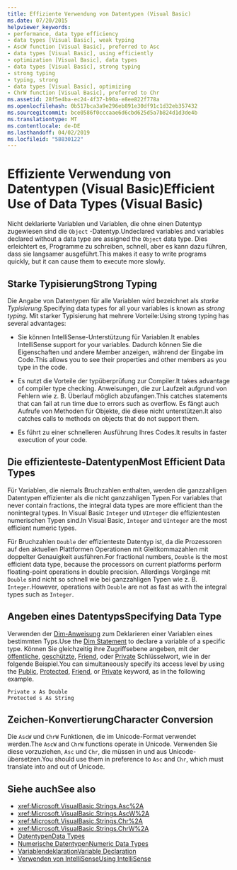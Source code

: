 ```yaml
---
title: Effiziente Verwendung von Datentypen (Visual Basic)
ms.date: 07/20/2015
helpviewer_keywords:
- performance, data type efficiency
- data types [Visual Basic], weak typing
- AscW function [Visual Basic], preferred to Asc
- data types [Visual Basic], using efficiently
- optimization [Visual Basic], data types
- data types [Visual Basic], strong typing
- strong typing
- typing, strong
- data types [Visual Basic], optimizing
- ChrW function [Visual Basic], preferred to Chr
ms.assetid: 28f5e4ba-ec24-4f37-b90a-e8ee822f778a
ms.openlocfilehash: 0b517bca3a9e296eb891e30df91c1d32eb357432
ms.sourcegitcommit: bce0586f0cccaae6d6cbd625d5a7b824d1d3de4b
ms.translationtype: MT
ms.contentlocale: de-DE
ms.lasthandoff: 04/02/2019
ms.locfileid: "58830122"
---
```

# <a name="efficient-use-of-data-types-visual-basic"></a><span data-ttu-id="945de-102">Effiziente Verwendung von Datentypen (Visual Basic)</span><span class="sxs-lookup"><span data-stu-id="945de-102">Efficient Use of Data Types (Visual Basic)</span></span>
<span data-ttu-id="945de-103">Nicht deklarierte Variablen und Variablen, die ohne einen Datentyp zugewiesen sind die `Object` -Datentyp.</span><span class="sxs-lookup"><span data-stu-id="945de-103">Undeclared variables and variables declared without a data type are assigned the `Object` data type.</span></span> <span data-ttu-id="945de-104">Dies erleichtert es, Programme zu schreiben, schnell, aber es kann dazu führen, dass sie langsamer ausgeführt.</span><span class="sxs-lookup"><span data-stu-id="945de-104">This makes it easy to write programs quickly, but it can cause them to execute more slowly.</span></span>  
  
## <a name="strong-typing"></a><span data-ttu-id="945de-105">Starke Typisierung</span><span class="sxs-lookup"><span data-stu-id="945de-105">Strong Typing</span></span>  
 <span data-ttu-id="945de-106">Die Angabe von Datentypen für alle Variablen wird bezeichnet als *starke Typisierung*.</span><span class="sxs-lookup"><span data-stu-id="945de-106">Specifying data types for all your variables is known as *strong typing*.</span></span> <span data-ttu-id="945de-107">Mit starker Typisierung hat mehrere Vorteile:</span><span class="sxs-lookup"><span data-stu-id="945de-107">Using strong typing has several advantages:</span></span>  
  
-   <span data-ttu-id="945de-108">Sie können IntelliSense-Unterstützung für Variablen.</span><span class="sxs-lookup"><span data-stu-id="945de-108">It enables IntelliSense support for your variables.</span></span> <span data-ttu-id="945de-109">Dadurch können Sie die Eigenschaften und andere Member anzeigen, während der Eingabe im Code.</span><span class="sxs-lookup"><span data-stu-id="945de-109">This allows you to see their properties and other members as you type in the code.</span></span>  
  
-   <span data-ttu-id="945de-110">Es nutzt die Vorteile der typüberprüfung zur Compiler.</span><span class="sxs-lookup"><span data-stu-id="945de-110">It takes advantage of compiler type checking.</span></span> <span data-ttu-id="945de-111">Anweisungen, die zur Laufzeit aufgrund von Fehlern wie z. B. Überlauf möglich abzufangen.</span><span class="sxs-lookup"><span data-stu-id="945de-111">This catches statements that can fail at run time due to errors such as overflow.</span></span> <span data-ttu-id="945de-112">Es fängt auch Aufrufe von Methoden für Objekte, die diese nicht unterstützen.</span><span class="sxs-lookup"><span data-stu-id="945de-112">It also catches calls to methods on objects that do not support them.</span></span>  
  
-   <span data-ttu-id="945de-113">Es führt zu einer schnelleren Ausführung Ihres Codes.</span><span class="sxs-lookup"><span data-stu-id="945de-113">It results in faster execution of your code.</span></span>  
  
## <a name="most-efficient-data-types"></a><span data-ttu-id="945de-114">Die effizienteste-Datentypen</span><span class="sxs-lookup"><span data-stu-id="945de-114">Most Efficient Data Types</span></span>  
 <span data-ttu-id="945de-115">Für Variablen, die niemals Bruchzahlen enthalten, werden die ganzzahligen Datentypen effizienter als die nicht ganzzahligen Typen.</span><span class="sxs-lookup"><span data-stu-id="945de-115">For variables that never contain fractions, the integral data types are more efficient than the nonintegral types.</span></span> <span data-ttu-id="945de-116">In Visual Basic `Integer` und `UInteger` die effizientesten numerischen Typen sind.</span><span class="sxs-lookup"><span data-stu-id="945de-116">In Visual Basic, `Integer` and `UInteger` are the most efficient numeric types.</span></span>  
  
 <span data-ttu-id="945de-117">Für Bruchzahlen `Double` der effizienteste Datentyp ist, da die Prozessoren auf den aktuellen Plattformen Operationen mit Gleitkommazahlen mit doppelter Genauigkeit ausführen.</span><span class="sxs-lookup"><span data-stu-id="945de-117">For fractional numbers, `Double` is the most efficient data type, because the processors on current platforms perform floating-point operations in double precision.</span></span> <span data-ttu-id="945de-118">Allerdings Vorgänge mit `Double` sind nicht so schnell wie bei ganzzahligen Typen wie z. B. `Integer`.</span><span class="sxs-lookup"><span data-stu-id="945de-118">However, operations with `Double` are not as fast as with the integral types such as `Integer`.</span></span>  
  
## <a name="specifying-data-type"></a><span data-ttu-id="945de-119">Angeben eines Datentyps</span><span class="sxs-lookup"><span data-stu-id="945de-119">Specifying Data Type</span></span>  
 <span data-ttu-id="945de-120">Verwenden der [Dim-Anweisung](../../../../visual-basic/language-reference/statements/dim-statement.md) zum Deklarieren einer Variablen eines bestimmten Typs.</span><span class="sxs-lookup"><span data-stu-id="945de-120">Use the [Dim Statement](../../../../visual-basic/language-reference/statements/dim-statement.md) to declare a variable of a specific type.</span></span> <span data-ttu-id="945de-121">Können Sie gleichzeitig ihre Zugriffsebene angeben, mit der [öffentliche](../../../../visual-basic/language-reference/modifiers/public.md), [geschützte](../../../../visual-basic/language-reference/modifiers/protected.md), [Friend](../../../../visual-basic/language-reference/modifiers/friend.md), oder [Private](../../../../visual-basic/language-reference/modifiers/private.md) Schlüsselwort, wie in der folgende Beispiel.</span><span class="sxs-lookup"><span data-stu-id="945de-121">You can simultaneously specify its access level by using the [Public](../../../../visual-basic/language-reference/modifiers/public.md), [Protected](../../../../visual-basic/language-reference/modifiers/protected.md), [Friend](../../../../visual-basic/language-reference/modifiers/friend.md), or [Private](../../../../visual-basic/language-reference/modifiers/private.md) keyword, as in the following example.</span></span>  
  
```  
Private x As Double  
Protected s As String  
```  
  
## <a name="character-conversion"></a><span data-ttu-id="945de-122">Zeichen-Konvertierung</span><span class="sxs-lookup"><span data-stu-id="945de-122">Character Conversion</span></span>  
 <span data-ttu-id="945de-123">Die `AscW` und `ChrW` Funktionen, die im Unicode-Format verwendet werden.</span><span class="sxs-lookup"><span data-stu-id="945de-123">The `AscW` and `ChrW` functions operate in Unicode.</span></span> <span data-ttu-id="945de-124">Verwenden Sie diese vorzuziehen, `Asc` und `Chr`, die müssen in und aus Unicode-übersetzen.</span><span class="sxs-lookup"><span data-stu-id="945de-124">You should use them in preference to `Asc` and `Chr`, which must translate into and out of Unicode.</span></span>  
  
## <a name="see-also"></a><span data-ttu-id="945de-125">Siehe auch</span><span class="sxs-lookup"><span data-stu-id="945de-125">See also</span></span>

- <xref:Microsoft.VisualBasic.Strings.Asc%2A>
- <xref:Microsoft.VisualBasic.Strings.AscW%2A>
- <xref:Microsoft.VisualBasic.Strings.Chr%2A>
- <xref:Microsoft.VisualBasic.Strings.ChrW%2A>
- [<span data-ttu-id="945de-126">Datentypen</span><span class="sxs-lookup"><span data-stu-id="945de-126">Data Types</span></span>](../../../../visual-basic/programming-guide/language-features/data-types/index.md)
- [<span data-ttu-id="945de-127">Numerische Datentypen</span><span class="sxs-lookup"><span data-stu-id="945de-127">Numeric Data Types</span></span>](../../../../visual-basic/programming-guide/language-features/data-types/numeric-data-types.md)
- [<span data-ttu-id="945de-128">Variablendeklaration</span><span class="sxs-lookup"><span data-stu-id="945de-128">Variable Declaration</span></span>](../../../../visual-basic/programming-guide/language-features/variables/variable-declaration.md)
- [<span data-ttu-id="945de-129">Verwenden von IntelliSense</span><span class="sxs-lookup"><span data-stu-id="945de-129">Using IntelliSense</span></span>](/visualstudio/ide/using-intellisense)
